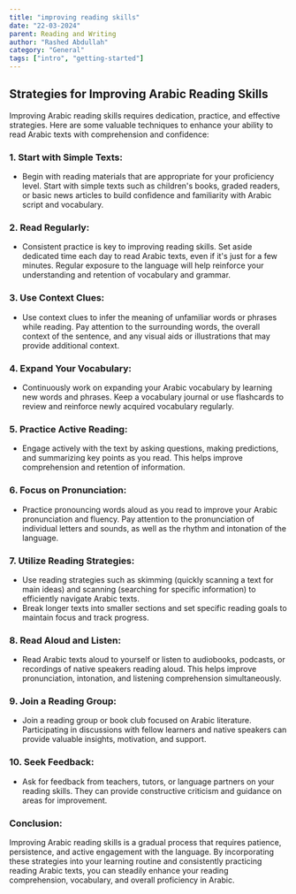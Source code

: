 ```yaml
---
title: "improving reading skills"
date: "22-03-2024"
parent: Reading and Writing
author: "Rashed Abdullah"
category: "General"
tags: ["intro", "getting-started"]
---
```


## Strategies for Improving Arabic Reading Skills

Improving Arabic reading skills requires dedication, practice, and effective strategies. Here are some valuable techniques to enhance your ability to read Arabic texts with comprehension and confidence:

### 1. **Start with Simple Texts:**

- Begin with reading materials that are appropriate for your proficiency level. Start with simple texts such as children's books, graded readers, or basic news articles to build confidence and familiarity with Arabic script and vocabulary.

### 2. **Read Regularly:**

- Consistent practice is key to improving reading skills. Set aside dedicated time each day to read Arabic texts, even if it's just for a few minutes. Regular exposure to the language will help reinforce your understanding and retention of vocabulary and grammar.

### 3. **Use Context Clues:**

- Use context clues to infer the meaning of unfamiliar words or phrases while reading. Pay attention to the surrounding words, the overall context of the sentence, and any visual aids or illustrations that may provide additional context.

### 4. **Expand Your Vocabulary:**

- Continuously work on expanding your Arabic vocabulary by learning new words and phrases. Keep a vocabulary journal or use flashcards to review and reinforce newly acquired vocabulary regularly.

### 5. **Practice Active Reading:**

- Engage actively with the text by asking questions, making predictions, and summarizing key points as you read. This helps improve comprehension and retention of information.

### 6. **Focus on Pronunciation:**

- Practice pronouncing words aloud as you read to improve your Arabic pronunciation and fluency. Pay attention to the pronunciation of individual letters and sounds, as well as the rhythm and intonation of the language.

### 7. **Utilize Reading Strategies:**

- Use reading strategies such as skimming (quickly scanning a text for main ideas) and scanning (searching for specific information) to efficiently navigate Arabic texts.
- Break longer texts into smaller sections and set specific reading goals to maintain focus and track progress.

### 8. **Read Aloud and Listen:**

- Read Arabic texts aloud to yourself or listen to audiobooks, podcasts, or recordings of native speakers reading aloud. This helps improve pronunciation, intonation, and listening comprehension simultaneously.

### 9. **Join a Reading Group:**

- Join a reading group or book club focused on Arabic literature. Participating in discussions with fellow learners and native speakers can provide valuable insights, motivation, and support.

### 10. **Seek Feedback:**

- Ask for feedback from teachers, tutors, or language partners on your reading skills. They can provide constructive criticism and guidance on areas for improvement.

### Conclusion:

Improving Arabic reading skills is a gradual process that requires patience, persistence, and active engagement with the language. By incorporating these strategies into your learning routine and consistently practicing reading Arabic texts, you can steadily enhance your reading comprehension, vocabulary, and overall proficiency in Arabic.
